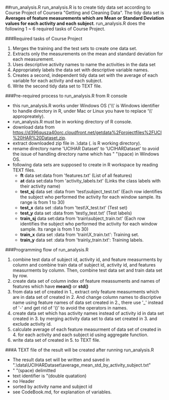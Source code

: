 ##run_analysis.R
run_analysis.R is to create tidy data set according to Course Project of Coursera "Getting and Cleaning Data".
The tidy data set is **Averages of feature measurements which are Mean or Standard Deviation values for each activity and each subject**.
run_analysis.R does the following 1 ~ 6 required tasks of Course Project.

###Required tasks of Course Project
1. Merges the training and the test sets to create one data set.
2. Extracts only the measurements on the mean and standard deviation for each measurement. 
3. Uses descriptive activity names to name the activities in the data set
4. Appropriately labels the data set with descriptive variable names. 
5. Creates a second, independent tidy data set with the average of each variable for each activity and each subject. 
6. Write the second tidy data set to TEXT file.

###Pre-required process to run_analysis.R from R console
* this run_analysis.R works under Windows OS ('\\\\' is Windows identifier to handle directory in R, under Mac or Linux you have to replace '\\\\' appropreately).
* run_analysis.R must be in working directory of R console.
* download data from https://d396qusza40orc.cloudfront.net/getdata%2Fprojectfiles%2FUCI%20HAR%20Dataset.zip.
* extract downloaded zip file in .\data (. is R working directory).
* rename directory name 'UCIHAR Dataset' to 'UCIHARDataset' to avoid the issue of handling directory name which has " "(space) in Windows OS.
* following data sets are supposed to create in R workspace by reading TEXT files.
    * **ft** data set:data from 'features.txt' (List of all features)
    * **at** data set:data from 'activity_labels.txt' (Links the class labels with their activity name)
    * **test_sj** data set :data from 'test\subject_test.txt' (Each row identifies the subject who performed the activity for each window sample. Its range is from 1 to 30)
    * **test_x** data set  :data from 'test\X_test.txt' (Test set)
    * **test_y** data set  :data from 'test\y_test.txt' (Test labels)
    * **train_sj** data set:data from 'train\subject_train.txt' (Each row identifies the subject who performed the activity for each window sample. Its range is from 1 to 30) 
    * **train_x** data set :data from 'train\X_train.txt': Training set.
    * **train_y** data set :data from 'train\y_train.txt': Training labels.

###Programming flow of run_analysis.R
1. combine test data of subject id, activity id, and feature measurments by column and combine train data of subject id, activity id, and features measurments by column. Then, combine test data set and train data set by row.
2. create data set of column index of feature meassuments and names of features which have **mean()** or **std()**
3. from data set of created in 1., extract only feature measurments which are in data set of created in 2. And change column names to discriptive name using feature names of data set created in 2., there use '_' instead of '-' and get rid of '()' to avoid the operators in names.
4. create data set which has activity names instead of activity id in data set created in 3. by merging activity data set to data set created in 3. and exclude activity id.
5. calculate average of each feature measurment of data set of created in 4. for each activity and each subject id using aggregate function.
6. write data set of created in 5. to TEXT file. 

###A TEXT file of the result will be created after running run_analysis.R
* The result data set will be written and saved in ".\data\UCIHARDataset\average_mean_std_by_activity_subject.txt"
* " "(space) delimitted
* text identifier is "(double quatation)
* no Header
* sorted by activity name and subject id
* see CodeBook.md, for explanation of variables.